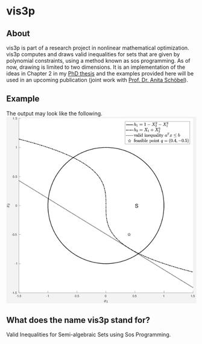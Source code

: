 # vis3p 

## About
vis3p is part of a research project in nonlinear mathematical optimization. vis3p computes and draws valid inequalities for sets that are given by polynomial constraints, using a method known as sos programming. As of now, drawing is limited to two dimensions. It is an implementation of the ideas in Chapter 2 in my [PhD thesis](https://hdl.handle.net/11858/00-1735-0000-0023-3F9C-9) and the examples provided here will be used in an upcoming publication (joint work with [Prof. Dr. Anita Schöbel](https://optimierung.math.uni-goettingen.de/index.php?section=members&subsection=schoebel&lang=de)).

## Example

The output may look like the following.
![alt text](docs/bounded_high.png "Example drawing")

## What does the name vis3p stand for?
Valid Inequalities for Semi-algebraic Sets using Sos Programming. 

